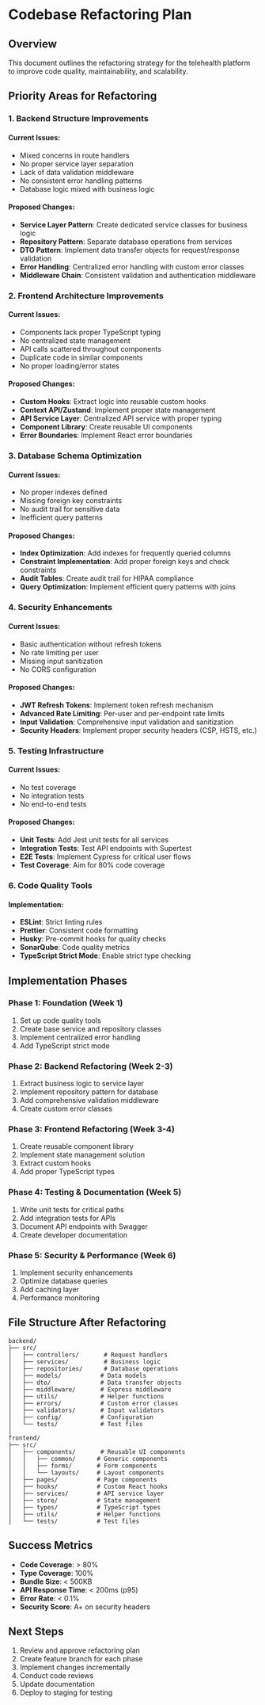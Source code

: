 # Codebase Refactoring Plan

## Overview
This document outlines the refactoring strategy for the telehealth platform to improve code quality, maintainability, and scalability.

## Priority Areas for Refactoring

### 1. Backend Structure Improvements

#### Current Issues:
- Mixed concerns in route handlers
- No proper service layer separation
- Lack of data validation middleware
- No consistent error handling patterns
- Database logic mixed with business logic

#### Proposed Changes:
- **Service Layer Pattern**: Create dedicated service classes for business logic
- **Repository Pattern**: Separate database operations from services
- **DTO Pattern**: Implement data transfer objects for request/response validation
- **Error Handling**: Centralized error handling with custom error classes
- **Middleware Chain**: Consistent validation and authentication middleware

### 2. Frontend Architecture Improvements

#### Current Issues:
- Components lack proper TypeScript typing
- No centralized state management
- API calls scattered throughout components
- Duplicate code in similar components
- No proper loading/error states

#### Proposed Changes:
- **Custom Hooks**: Extract logic into reusable custom hooks
- **Context API/Zustand**: Implement proper state management
- **API Service Layer**: Centralized API service with proper typing
- **Component Library**: Create reusable UI components
- **Error Boundaries**: Implement React error boundaries

### 3. Database Schema Optimization

#### Current Issues:
- No proper indexes defined
- Missing foreign key constraints
- No audit trail for sensitive data
- Inefficient query patterns

#### Proposed Changes:
- **Index Optimization**: Add indexes for frequently queried columns
- **Constraint Implementation**: Add proper foreign keys and check constraints
- **Audit Tables**: Create audit trail for HIPAA compliance
- **Query Optimization**: Implement efficient query patterns with joins

### 4. Security Enhancements

#### Current Issues:
- Basic authentication without refresh tokens
- No rate limiting per user
- Missing input sanitization
- No CORS configuration

#### Proposed Changes:
- **JWT Refresh Tokens**: Implement token refresh mechanism
- **Advanced Rate Limiting**: Per-user and per-endpoint rate limits
- **Input Validation**: Comprehensive input validation and sanitization
- **Security Headers**: Implement proper security headers (CSP, HSTS, etc.)

### 5. Testing Infrastructure

#### Current Issues:
- No test coverage
- No integration tests
- No end-to-end tests

#### Proposed Changes:
- **Unit Tests**: Add Jest unit tests for all services
- **Integration Tests**: Test API endpoints with Supertest
- **E2E Tests**: Implement Cypress for critical user flows
- **Test Coverage**: Aim for 80% code coverage

### 6. Code Quality Tools

#### Implementation:
- **ESLint**: Strict linting rules
- **Prettier**: Consistent code formatting
- **Husky**: Pre-commit hooks for quality checks
- **SonarQube**: Code quality metrics
- **TypeScript Strict Mode**: Enable strict type checking

## Implementation Phases

### Phase 1: Foundation (Week 1)
1. Set up code quality tools
2. Create base service and repository classes
3. Implement centralized error handling
4. Add TypeScript strict mode

### Phase 2: Backend Refactoring (Week 2-3)
1. Extract business logic to service layer
2. Implement repository pattern for database
3. Add comprehensive validation middleware
4. Create custom error classes

### Phase 3: Frontend Refactoring (Week 3-4)
1. Create reusable component library
2. Implement state management solution
3. Extract custom hooks
4. Add proper TypeScript types

### Phase 4: Testing & Documentation (Week 5)
1. Write unit tests for critical paths
2. Add integration tests for APIs
3. Document API endpoints with Swagger
4. Create developer documentation

### Phase 5: Security & Performance (Week 6)
1. Implement security enhancements
2. Optimize database queries
3. Add caching layer
4. Performance monitoring

## File Structure After Refactoring

```
backend/
├── src/
│   ├── controllers/       # Request handlers
│   ├── services/          # Business logic
│   ├── repositories/      # Database operations
│   ├── models/           # Data models
│   ├── dto/              # Data transfer objects
│   ├── middleware/       # Express middleware
│   ├── utils/            # Helper functions
│   ├── errors/           # Custom error classes
│   ├── validators/       # Input validators
│   ├── config/           # Configuration
│   └── tests/            # Test files
│
frontend/
├── src/
│   ├── components/       # Reusable UI components
│   │   ├── common/      # Generic components
│   │   ├── forms/       # Form components
│   │   └── layouts/     # Layout components
│   ├── pages/           # Page components
│   ├── hooks/           # Custom React hooks
│   ├── services/        # API service layer
│   ├── store/           # State management
│   ├── types/           # TypeScript types
│   ├── utils/           # Helper functions
│   └── tests/           # Test files
```

## Success Metrics

- **Code Coverage**: > 80%
- **Type Coverage**: 100%
- **Bundle Size**: < 500KB
- **API Response Time**: < 200ms (p95)
- **Error Rate**: < 0.1%
- **Security Score**: A+ on security headers

## Next Steps

1. Review and approve refactoring plan
2. Create feature branch for each phase
3. Implement changes incrementally
4. Conduct code reviews
5. Update documentation
6. Deploy to staging for testing
